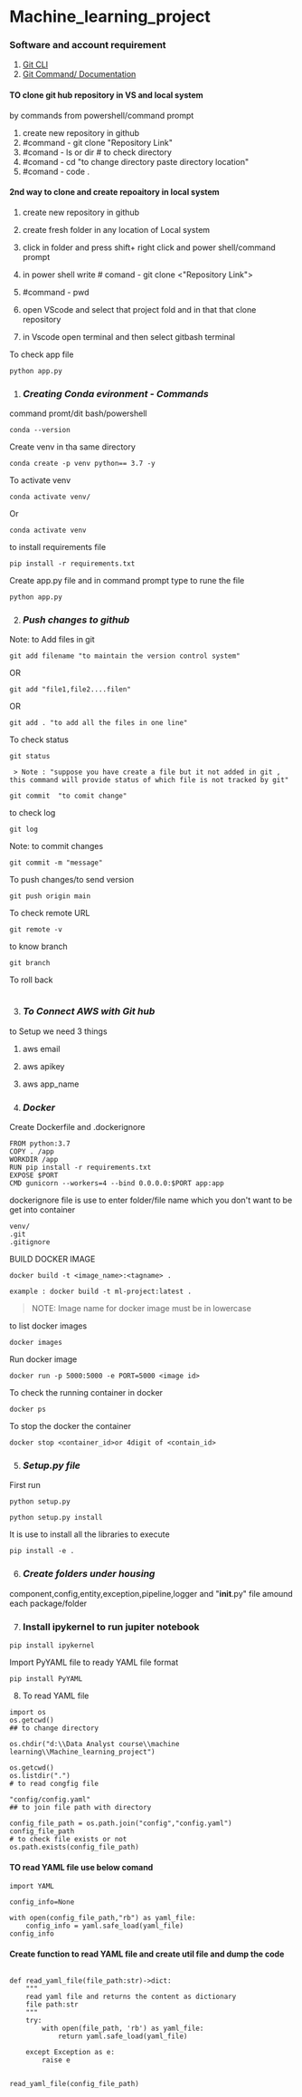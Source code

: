 # Machine_learning_project

### Software and account requirement

1. [Git CLI](https://git-scm.com/download/win)
2. [Git Command/ Documentation](https://git-scm.com/docs/git)


#### TO clone git hub repository in VS and local system

by commands from powershell/command prompt
1.  create new repository in github
2.  #command - git clone "Repository Link"
3.  #comand - ls or dir # to check directory
4.  #comand - cd "to change directory paste directory location"
5.  #comand - code .


#### 2nd way to clone and create repoaitory in local system

1. create new repository in github
2. create fresh folder in any location of Local system
3. click in folder and press shift+ right click and power shell/command prompt
4. in power shell write # comand  -  git clone <"Repository Link">
4. #command - pwd
5. open VScode and select that project fold and in that that clone repository 

6. in Vscode open terminal and then select gitbash terminal 

To check app file 

````
python app.py
````



1. ### *Creating Conda evironment - Commands*



command promt/dit bash/powershell

````
conda --version
````
Create venv in tha same directory
````
conda create -p venv python== 3.7 -y  
````
To activate venv 

````
conda activate venv/
````
Or
````
conda activate venv
````

to install requirements file
````
pip install -r requirements.txt

````

Create app.py file and in command prompt type  to rune the file 
````
python app.py
````


2. ### *Push changes to github*

Note: to Add files in git 

````
git add filename "to maintain the version control system"
````
OR
````
git add "file1,file2....filen"
````
OR
````
git add . "to add all the files in one line"
````
To check status
````
git status 
````
````
 > Note : "suppose you have create a file but it not added in git , this command will provide status of which file is not tracked by git"
````

````
git commit  "to comit change"
````

to check log
````
git log
````

Note: to commit changes

````
git commit -m "message"
````

To push changes/to send version

````
git push origin main
````
To check remote URL

````
git remote -v
````
to know branch
````
git branch
````
To roll back

````
````

3. ### *To Connect AWS with Git hub*

to Setup we need 3 things

1. aws email 
2. aws apikey
3. aws app_name

4. ### *Docker*

Create Dockerfile and .dockerignore
````
FROM python:3.7
COPY . /app
WORKDIR /app
RUN pip install -r requirements.txt
EXPOSE $PORT
CMD gunicorn --workers=4 --bind 0.0.0.0:$PORT app:app
````
dockerignore file is use to enter folder/file name which you don't want to be get into container

````
venv/
.git
.gitignore
````

BUILD DOCKER IMAGE

```` 
docker build -t <image_name>:<tagname> .
````
````
example : docker build -t ml-project:latest .
````
> NOTE: Image name for docker image must be in lowercase

to list docker images

````
docker images
````

Run docker image

````
docker run -p 5000:5000 -e PORT=5000 <image id>
````
To check the running container in docker
````
docker ps
````

To stop the docker the container 
````
docker stop <container_id>or 4digit of <contain_id>
````

5. ### *Setup.py file*
First run
````
python setup.py
````
````
python setup.py install
````
It is use to install all the libraries to execute 
````
pip install -e .
````

6. ### *Create folders under housing*

component,config,entity,exception,pipeline,logger and "__init__.py" file amound each package/folder


7. ### Install ipykernel to run jupiter notebook

````
pip install ipykernel
````
Import PyYAML file to ready YAML file format

````
pip install PyYAML
````

8. To read YAML file 

````
import os
os.getcwd()
## to change directory

os.chdir("d:\\Data Analyst course\\machine learning\\Machine_learning_project")

os.getcwd()
os.listdir(".")
# to read congfig file

"config/config.yaml"
## to join file path with directory

config_file_path = os.path.join("config","config.yaml")
config_file_path
# to check file exists or not
os.path.exists(config_file_path)
````

#### TO read YAML file use below comand

````
import YAML

config_info=None

with open(config_file_path,"rb") as yaml_file:
    config_info = yaml.safe_load(yaml_file)
config_info

````
#### Create function to read YAML file and create util file and dump the code
````

def read_yaml_file(file_path:str)->dict:
    """
    read yaml file and returns the content as dictionary
    file path:str
    """
    try:
        with open(file_path, 'rb') as yaml_file:
            return yaml.safe_load(yaml_file)
        
    except Exception as e:
        raise e
````
````

read_yaml_file(config_file_path)

````


